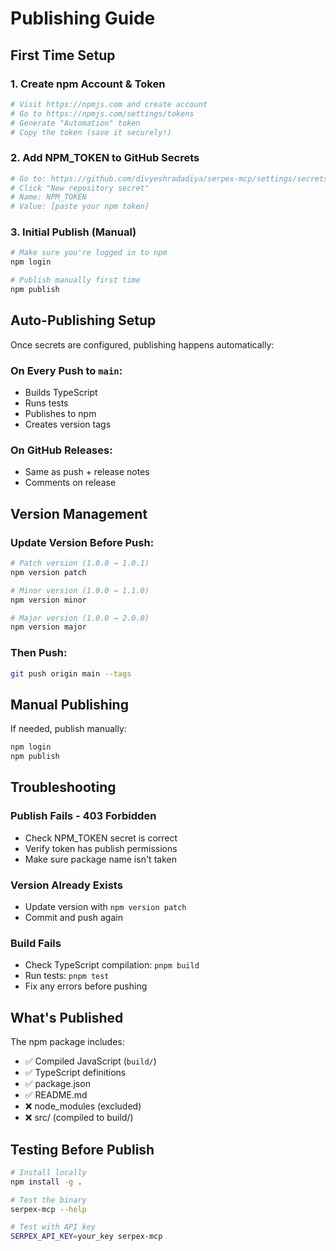 # Publishing Guide

## First Time Setup

### 1. Create npm Account & Token
```bash
# Visit https://npmjs.com and create account
# Go to https://npmjs.com/settings/tokens
# Generate "Automation" token
# Copy the token (save it securely!)
```

### 2. Add NPM_TOKEN to GitHub Secrets
```bash
# Go to: https://github.com/divyeshradadiya/serpex-mcp/settings/secrets/actions
# Click "New repository secret"
# Name: NPM_TOKEN
# Value: [paste your npm token]
```

### 3. Initial Publish (Manual)
```bash
# Make sure you're logged in to npm
npm login

# Publish manually first time
npm publish
```

## Auto-Publishing Setup

Once secrets are configured, publishing happens automatically:

### On Every Push to `main`:
- Builds TypeScript
- Runs tests
- Publishes to npm
- Creates version tags

### On GitHub Releases:
- Same as push + release notes
- Comments on release

## Version Management

### Update Version Before Push:
```bash
# Patch version (1.0.0 → 1.0.1)
npm version patch

# Minor version (1.0.0 → 1.1.0)
npm version minor

# Major version (1.0.0 → 2.0.0)
npm version major
```

### Then Push:
```bash
git push origin main --tags
```

## Manual Publishing

If needed, publish manually:
```bash
npm login
npm publish
```

## Troubleshooting

### Publish Fails - 403 Forbidden
- Check NPM_TOKEN secret is correct
- Verify token has publish permissions
- Make sure package name isn't taken

### Version Already Exists
- Update version with `npm version patch`
- Commit and push again

### Build Fails
- Check TypeScript compilation: `pnpm build`
- Run tests: `pnpm test`
- Fix any errors before pushing

## What's Published

The npm package includes:
- ✅ Compiled JavaScript (`build/`)
- ✅ TypeScript definitions
- ✅ package.json
- ✅ README.md
- ❌ node_modules (excluded)
- ❌ src/ (compiled to build/)

## Testing Before Publish

```bash
# Install locally
npm install -g .

# Test the binary
serpex-mcp --help

# Test with API key
SERPEX_API_KEY=your_key serpex-mcp
```